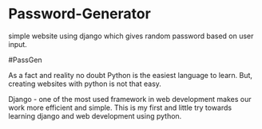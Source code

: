 # Password-Generator
simple website using django which gives random password based on user input.

#PassGen

As a fact and reality no doubt Python is the easiest language to learn. But, creating websites with python is not that easy.

Django - one of the most used framework in web development makes our work more efficient and simple. 
This is my first and little try towards learning django and web development using python.

